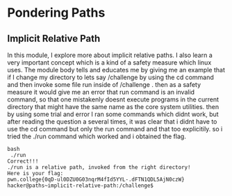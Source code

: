 # Pondering Paths
## Implicit Relative Path
In this module, I explore more about implicit relative paths. I also learn a very important concept which is a kind of a safety measure which linux uses. The module body tells and educates me by giving me an example that if I change my directory to lets say /challenge by using the cd command and then invoke some file run inside of /challenge .
then as a safety measure it would give me an error that run command is an invalid command, so that one mistakenly doesnt execute programs in the current directory that might have the same name as the core system utilities.
then by using some trial and error I ran some commands which didnt work, but after reading the question a several times, it was clear that i didnt have to use the cd command but only the run command and that too explicitily.
so i tried the ./run command which worked and i obtained the flag.
~~~
bash
 ./run
Correct!!!
./run is a relative path, invoked from the right directory!
Here is your flag:
pwn.college{0qD-ul0DZU0G03nqrM4fId5YYL-.dFTN1QDL5AjN0czW}
hacker@paths~implicit-relative-path:/challenge$
~~~
